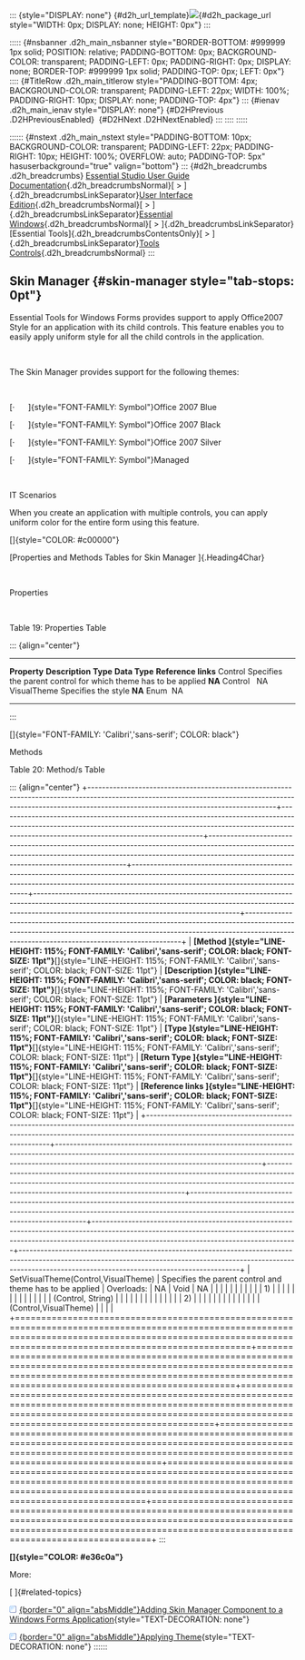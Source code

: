 ::: {style="DISPLAY: none"}
[](ms-xhelp:///?Id=d2h_url_template){#d2h_url_template}![](!package_url!){#d2h_package_url style="WIDTH: 0px; DISPLAY: none; HEIGHT: 0px"}
:::

::::: {#nsbanner .d2h_main_nsbanner style="BORDER-BOTTOM: #999999 1px solid; POSITION: relative; PADDING-BOTTOM: 0px; BACKGROUND-COLOR: transparent; PADDING-LEFT: 0px; PADDING-RIGHT: 0px; DISPLAY: none; BORDER-TOP: #999999 1px solid; PADDING-TOP: 0px; LEFT: 0px"}
:::: {#TitleRow .d2h_main_titlerow style="PADDING-BOTTOM: 4px; BACKGROUND-COLOR: transparent; PADDING-LEFT: 22px; WIDTH: 100%; PADDING-RIGHT: 10px; DISPLAY: none; PADDING-TOP: 4px"}
::: {#ienav .d2h_main_ienav style="DISPLAY: none"}
[](ms-xhelp:///?Id=a6637342-1103-4061-a58e-1d2fd7a7101c){#D2HPrevious .D2HPreviousEnabled}  [](ms-xhelp:///?Id=6d410d3c-507e-47db-a2f1-03cf40e51c65){#D2HNext .D2HNextEnabled}
:::
::::
:::::

:::::: {#nstext .d2h_main_nstext style="PADDING-BOTTOM: 10px; BACKGROUND-COLOR: transparent; PADDING-LEFT: 22px; PADDING-RIGHT: 10px; HEIGHT: 100%; OVERFLOW: auto; PADDING-TOP: 5px" hasuserbackground="true" valign="bottom"}
::: {#d2h_breadcrumbs .d2h_breadcrumbs}
[Essential Studio User Guide Documentation](ms-xhelp:///?Id=12457748-09e3-4d74-a240-8e049cedf030){.d2h_breadcrumbsNormal}[ \> ]{.d2h_breadcrumbsLinkSeparator}[User Interface Edition](ms-xhelp:///?Id=c29296b7-531c-413b-a0ec-488ca1f7f669){.d2h_breadcrumbsNormal}[ \> ]{.d2h_breadcrumbsLinkSeparator}[Essential Windows](ms-xhelp:///?Id=e60759d8-47a4-4570-9d7a-16a68d63f2ea){.d2h_breadcrumbsNormal}[ \> ]{.d2h_breadcrumbsLinkSeparator}[Essential Tools]{.d2h_breadcrumbsContentsOnly}[ \> ]{.d2h_breadcrumbsLinkSeparator}[Tools Controls](ms-xhelp:///?Id=13c3c4f4-9d16-4b69-93f2-7e98eec67452){.d2h_breadcrumbsNormal}
:::

## Skin Manager {#skin-manager style="tab-stops: 0pt"}

Essential Tools for Windows Forms provides support to apply Office2007 Style for an application with its child controls. This feature enables you to easily apply uniform style for all the child controls in the application.

 

The Skin Manager provides support for the following themes:

 

[·      ]{style="FONT-FAMILY: Symbol"}Office 2007 Blue

[·      ]{style="FONT-FAMILY: Symbol"}Office 2007 Black

[·      ]{style="FONT-FAMILY: Symbol"}Office 2007 Silver

[·      ]{style="FONT-FAMILY: Symbol"}Managed

 

IT Scenarios

When you create an application with multiple controls, you can apply uniform color for the entire form using this feature.

[]{style="COLOR: #c00000"} 

[Properties and Methods Tables for Skin Manager ]{.Heading4Char}

 

Properties

 

Table 19: Properties Table

::: {align="center"}
  -------------- ---------------------------------------------------------------- ---------- --------------- ---------------------
  **Property**   **Description**                                                  **Type**   **Data Type**   **Reference links**
  Control        Specifies the parent control for which theme has to be applied   **NA**     Control         NA
  VisualTheme    Specifies the style                                              **NA**     Enum            NA
  -------------- ---------------------------------------------------------------- ---------- --------------- ---------------------
:::

[]{style="FONT-FAMILY: 'Calibri','sans-serif'; COLOR: black"} 

Methods

Table 20: Method/s Table

::: {align="center"}
+---------------------------------------------------------------------------------------------------------------------------------------------------------------------------------------------------------------+--------------------------------------------------------------------------------------------------------------------------------------------------------------------------------------------------------------------+-------------------------------------------------------------------------------------------------------------------------------------------------------------------------------------------------------------------+-------------------------------------------------------------------------------------------------------------------------------------------------------------------------------------------------------------+--------------------------------------------------------------------------------------------------------------------------------------------------------------------------------------------------------------------+------------------------------------------------------------------------------------------------------------------------------------------------------------------------------------------------------------------------+
| **[Method ]{style="LINE-HEIGHT: 115%; FONT-FAMILY: 'Calibri','sans-serif'; COLOR: black; FONT-SIZE: 11pt"}**[]{style="LINE-HEIGHT: 115%; FONT-FAMILY: 'Calibri','sans-serif'; COLOR: black; FONT-SIZE: 11pt"} | **[Description ]{style="LINE-HEIGHT: 115%; FONT-FAMILY: 'Calibri','sans-serif'; COLOR: black; FONT-SIZE: 11pt"}**[]{style="LINE-HEIGHT: 115%; FONT-FAMILY: 'Calibri','sans-serif'; COLOR: black; FONT-SIZE: 11pt"} | **[Parameters ]{style="LINE-HEIGHT: 115%; FONT-FAMILY: 'Calibri','sans-serif'; COLOR: black; FONT-SIZE: 11pt"}**[]{style="LINE-HEIGHT: 115%; FONT-FAMILY: 'Calibri','sans-serif'; COLOR: black; FONT-SIZE: 11pt"} | **[Type ]{style="LINE-HEIGHT: 115%; FONT-FAMILY: 'Calibri','sans-serif'; COLOR: black; FONT-SIZE: 11pt"}**[]{style="LINE-HEIGHT: 115%; FONT-FAMILY: 'Calibri','sans-serif'; COLOR: black; FONT-SIZE: 11pt"} | **[Return Type ]{style="LINE-HEIGHT: 115%; FONT-FAMILY: 'Calibri','sans-serif'; COLOR: black; FONT-SIZE: 11pt"}**[]{style="LINE-HEIGHT: 115%; FONT-FAMILY: 'Calibri','sans-serif'; COLOR: black; FONT-SIZE: 11pt"} | **[Reference links ]{style="LINE-HEIGHT: 115%; FONT-FAMILY: 'Calibri','sans-serif'; COLOR: black; FONT-SIZE: 11pt"}**[]{style="LINE-HEIGHT: 115%; FONT-FAMILY: 'Calibri','sans-serif'; COLOR: black; FONT-SIZE: 11pt"} |
+---------------------------------------------------------------------------------------------------------------------------------------------------------------------------------------------------------------+--------------------------------------------------------------------------------------------------------------------------------------------------------------------------------------------------------------------+-------------------------------------------------------------------------------------------------------------------------------------------------------------------------------------------------------------------+-------------------------------------------------------------------------------------------------------------------------------------------------------------------------------------------------------------+--------------------------------------------------------------------------------------------------------------------------------------------------------------------------------------------------------------------+------------------------------------------------------------------------------------------------------------------------------------------------------------------------------------------------------------------------+
| SetVisualTheme(Control,VisualTheme)                                                                                                                                                                           | Specifies the parent control and theme has to be applied                                                                                                                                                           | Overloads:                                                                                                                                                                                                        | NA                                                                                                                                                                                                          | Void                                                                                                                                                                                                               | NA                                                                                                                                                                                                                     |
|                                                                                                                                                                                                               |                                                                                                                                                                                                                    |                                                                                                                                                                                                                   |                                                                                                                                                                                                             |                                                                                                                                                                                                                    |                                                                                                                                                                                                                        |
|                                                                                                                                                                                                               |                                                                                                                                                                                                                    | 1\)                                                                                                                                                                                                               |                                                                                                                                                                                                             |                                                                                                                                                                                                                    |                                                                                                                                                                                                                        |
|                                                                                                                                                                                                               |                                                                                                                                                                                                                    |                                                                                                                                                                                                                   |                                                                                                                                                                                                             |                                                                                                                                                                                                                    |                                                                                                                                                                                                                        |
|                                                                                                                                                                                                               |                                                                                                                                                                                                                    | (Control, String)                                                                                                                                                                                                 |                                                                                                                                                                                                             |                                                                                                                                                                                                                    |                                                                                                                                                                                                                        |
|                                                                                                                                                                                                               |                                                                                                                                                                                                                    |                                                                                                                                                                                                                   |                                                                                                                                                                                                             |                                                                                                                                                                                                                    |                                                                                                                                                                                                                        |
|                                                                                                                                                                                                               |                                                                                                                                                                                                                    | 2\)                                                                                                                                                                                                               |                                                                                                                                                                                                             |                                                                                                                                                                                                                    |                                                                                                                                                                                                                        |
|                                                                                                                                                                                                               |                                                                                                                                                                                                                    |                                                                                                                                                                                                                   |                                                                                                                                                                                                             |                                                                                                                                                                                                                    |                                                                                                                                                                                                                        |
|                                                                                                                                                                                                               |                                                                                                                                                                                                                    | (Control,VisualTheme)                                                                                                                                                                                             |                                                                                                                                                                                                             |                                                                                                                                                                                                                    |                                                                                                                                                                                                                        |
+===============================================================================================================================================================================================================+====================================================================================================================================================================================================================+===================================================================================================================================================================================================================+=============================================================================================================================================================================================================+====================================================================================================================================================================================================================+========================================================================================================================================================================================================================+
:::

**[]{style="COLOR: #e36c0a"}** 

More:

[ ]{#related-topics}

[![](button.gif){border="0" align="absMiddle"}Adding Skin Manager Component to a Windows Forms Application](ms-xhelp:///?Id=6d410d3c-507e-47db-a2f1-03cf40e51c65){style="TEXT-DECORATION: none"}

[![](button.gif){border="0" align="absMiddle"}Applying Theme](ms-xhelp:///?Id=b1223048-ed96-4fbc-8331-9d64002b8f89){style="TEXT-DECORATION: none"}
::::::
